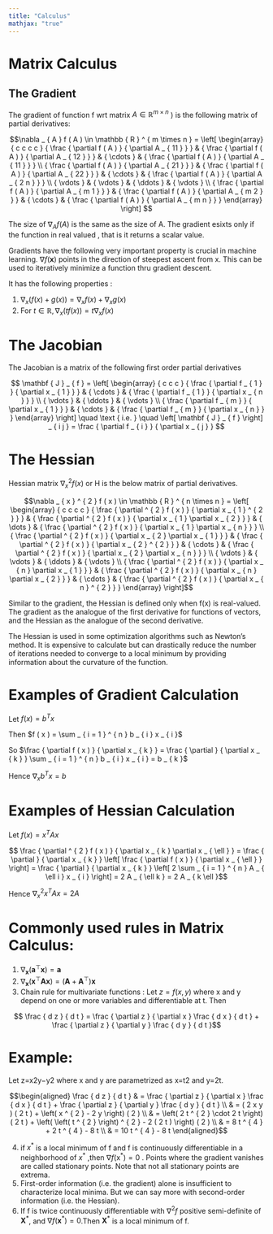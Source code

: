 ```yaml
---
title: "Calculus"
mathjax: "true"
---
```



# Matrix Calculus

## The Gradient

The gradient of function f wrt matrix $A \in \mathbb { R } ^ { m \times n }$ ) is the following matrix of partial derivatives:  

$$\nabla _ { A } f ( A ) \in \mathbb { R } ^ { m \times n } = \left[ \begin{array} { c c c c } { \frac { \partial f ( A ) } { \partial A _ { 11 } } } & { \frac { \partial f ( A ) } { \partial A _ { 12 } } } & { \cdots } & { \frac { \partial f ( A ) } { \partial A _ { 11 } } } \\ { \frac { \partial f ( A ) } { \partial A _ { 21 } } } & { \frac { \partial f ( A ) } { \partial A _ { 22 } } } & { \cdots } & { \frac { \partial f ( A ) } { \partial A _ { 2 n } } } \\ { \vdots } & { \vdots } & { \ddots } & { \vdots } \\ { \frac { \partial f ( A ) } { \partial A _ { m 1 } } } & { \frac { \partial f ( A ) } { \partial A _ { m 2 } } } & { \cdots } & { \frac { \partial f ( A ) } { \partial A _ { m n } } } \end{array} \right] $$  

The size of $\nabla _ { A } f ( A )$ is the same as the size of A. The gradient esixts only if the function in real valued , that is it returns a scalar value.  

Gradients have the following very important property is crucial in machine learning. $\nabla f ( \mathbf { x } )$ points in the direction of steepest ascent from x. This can be used to iteratively minimize a function thru gradient descent.  

It has the following properties :
1. $\nabla _ { x } ( f ( x ) + g ( x ) ) = \nabla _ { x } f ( x ) + \nabla _ { x } g ( x )$
2. For $t \in \mathbb { R } , \nabla _ { x } ( t f ( x ) ) = t \nabla _ { x } f ( x )$

# The Jacobian  

The Jacobian is a matrix of the following first order partial derivatives  

$$ \mathbf { J } _ { f } = \left[ \begin{array} { c c c } { \frac { \partial f _ { 1 } } { \partial x _ { 1 } } } & { \cdots } & { \frac { \partial f _ { 1 } } { \partial x _ { n } } } \\ { \vdots } & { \ddots } & { \vdots } \\ { \frac { \partial f _ { m } } { \partial x _ { 1 } } } & { \cdots } & { \frac { \partial f _ { m } } { \partial x _ { n } } } \end{array} \right] \quad \text { i.e. } \quad \left[ \mathbf { J } _ { f } \right] _ { i j } = \frac { \partial f _ { i } } { \partial x _ { j } } $$  


# The Hessian  

Hessian matrix $\nabla _ { x } ^ { 2 } f ( x )$ or H is the below matrix of partial derivatives.  

$$\nabla _ { x } ^ { 2 } f ( x ) \in \mathbb { R } ^ { n \times n } = \left[ \begin{array} { c c c c } { \frac { \partial ^ { 2 } f ( x ) } { \partial x _ { 1 } ^ { 2 } } } & { \frac { \partial ^ { 2 } f ( x ) } { \partial x _ { 1 } \partial x _ { 2 } } } & { \dots } & { \frac { \partial ^ { 2 } f ( x ) } { \partial x _ { 1 } \partial x _ { n } } } \\ { \frac { \partial ^ { 2 } f ( x ) } { \partial x _ { 2 } \partial x _ { 1 } } } & { \frac { \partial ^ { 2 } f ( x ) } { \partial x _ { 2 } ^ { 2 } } } & { \cdots } & { \frac { \partial ^ { 2 } f ( x ) } { \partial x _ { 2 } \partial x _ { n } } } \\ { \vdots } & { \vdots } & { \ddots } & { \vdots } \\ { \frac { \partial ^ { 2 } f ( x ) } { \partial x _ { n } \partial x _ { 1 } } } & { \frac { \partial ^ { 2 } f ( x ) } { \partial x _ { n } \partial x _ { 2 } } } & { \cdots } & { \frac { \partial ^ { 2 } f ( x ) } { \partial x _ { n } ^ { 2 } } } \end{array} \right]$$  

Similar to the gradient, the Hessian is defined only when f(x) is real-valued. The gradient as the analogue of the first derivative for functions of vectors, and the Hessian as the analogue of the second derivative.

The Hessian is used in some optimization algorithms such as Newton’s method.  It is expensive to calculate but can drastically reduce the number of iterations needed to converge to a local minimum by providing information about the curvature of the function.

# Examples of Gradient Calculation  

Let $f ( x ) = b ^ { T } x$  

Then $f ( x ) = \sum _ { i = 1 } ^ { n } b _ { i } x _ { i }$  

So $\frac { \partial f ( x ) } { \partial x _ { k } } = \frac { \partial } { \partial x _ { k } } \sum _ { i = 1 } ^ { n } b _ { i } x _ { i } = b _ { k }$  

Hence $\nabla _ { x } b ^ { T } x = b$  

# Examples of Hessian Calculation  

Let $f ( x ) = x ^ { T } A x$  

$$ \frac { \partial ^ { 2 } f ( x ) } { \partial x _ { k } \partial x _ { \ell } } = \frac { \partial } { \partial x _ { k } } \left[ \frac { \partial f ( x ) } { \partial x _ { \ell } } \right] = \frac { \partial } { \partial x _ { k } } \left[ 2 \sum _ { i = 1 } ^ { n } A _ { \ell i } x _ { i } \right] = 2 A _ { \ell k } = 2 A _ { k \ell }$$  

Hence $\nabla _ { x } ^ { 2 } x ^ { T } A x = 2 A$  

# Commonly used rules in Matrix Calculus:  

1. $\nabla _ { \mathbf { x } } \left( \mathbf { a } ^ { \top } \mathbf { x } \right) = \mathbf { a }$  
2. $\nabla _ { \mathbf { x } } \left( \mathbf { x } ^ { \top } \mathbf { A } \mathbf { x } \right) = \left( \mathbf { A } + \mathbf { A } ^ { \top } \right) \mathbf { x }$  
3. Chain rule for multivariate functions : Let $z = f ( x , y )$ where x and y depend on one or more variables and differentiable at t. Then  

$$ \frac { d z } { d t } = \frac { \partial z } { \partial x } \frac { d x } { d t } + \frac { \partial z } { \partial y } \frac { d y } { d t }$$  

# Example:

Let z=x2y−y2 where x and y are parametrized as x=t2 and y=2t.  

$$\begin{aligned} \frac { d z } { d t } & = \frac { \partial z } { \partial x } \frac { d x } { d t } + \frac { \partial z } { \partial y } \frac { d y } { d t } \\ & = ( 2 x y ) ( 2 t ) + \left( x ^ { 2 } - 2 y \right) ( 2 ) \\ & = \left( 2 t ^ { 2 } \cdot 2 t \right) ( 2 t ) + \left( \left( t ^ { 2 } \right) ^ { 2 } - 2 ( 2 t ) \right) ( 2 ) \\ & = 8 t ^ { 4 } + 2 t ^ { 4 } - 8 t \\ & = 10 t ^ { 4 } - 8 t \end{aligned}$$  

4. if $x ^ { * }$ is a local minimum of f and f is continuously differentiable in a neighborhood of $x ^ { * }$ ,then $\nabla f \left( \mathrm { x } ^ { * } \right) = 0$ . Points where the gradient vanishes are called stationary points.  Note that not all stationary points are extrema.    
5. First-order  information  (i.e.   the  gradient) alone is  insufficient  to  characterize  local minima.  But we can say more with second-order information (i.e.  the Hessian).    
6. If f is twice continuously differentiable with $\nabla ^ { 2 } f$  positive semi-definite of $\mathbf { X } ^ { * }$,  and $\nabla f \left( \mathbf { x } ^ { * } \right) = 0$.Then $\mathbf { X } ^ { * }$ is  a  local  minimum  of f.  
